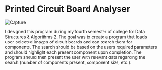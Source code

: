 # Printed Circuit Board Analyser
 
![Capture](https://user-images.githubusercontent.com/74914758/169655365-6834016c-6e95-45c0-a0a7-3a4bed1b0199.PNG)

I designed this program during my fourth semester of college for Data Structures & Algorithms 2. The goal was to create a program that loads user-selected images of circuit boards and can search them for components. The search should be based on the users required parameters and should highlight each present component upon completion. The program should then present the user with relevant data regarding the search (number of components present, component size, etc.).

